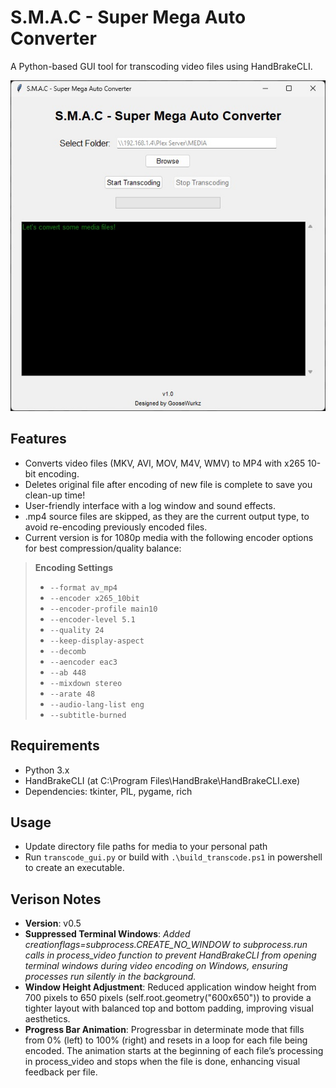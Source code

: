 # S.M.A.C - Super Mega Auto Converter

A Python-based GUI tool for transcoding video files using HandBrakeCLI.

<p align="center">
<img src="https://github.com/jamesonmalpezzi/S.M.A.C---Super-Mega-Auto-Converter/blob/main/screenshot.jpg">
</p>

## Features
- Converts video files (MKV, AVI, MOV, M4V, WMV) to MP4 with x265 10-bit encoding.<br>
- Deletes original file after encoding of new file is complete to save you clean-up time!
- User-friendly interface with a log window and sound effects.
- .mp4 source files are skipped, as they are the current output type, to avoid re-encoding previously encoded files.
- Current version is for 1080p media with the following encoder options for best compression/quality balance:

> **Encoding Settings**
>
> - `--format av_mp4`
> - `--encoder x265_10bit`
> - `--encoder-profile main10`
> - `--encoder-level 5.1`
> - `--quality 24`
> - `--keep-display-aspect`
> - `--decomb`
> - `--aencoder eac3`
> - `--ab 448`
> - `--mixdown stereo`
> - `--arate 48`
> - `--audio-lang-list eng`
> - `--subtitle-burned`

## Requirements
- Python 3.x
- HandBrakeCLI (at C:\Program Files\HandBrake\HandBrakeCLI.exe)
- Dependencies: tkinter, PIL, pygame, rich

## Usage
- Update directory file paths for media to your personal path
- Run `transcode_gui.py` or build with `.\build_transcode.ps1` in powershell to create an executable.

## Verison Notes
- <b>Version</b>: v0.5
- <b>Suppressed Terminal Windows</b>: <i>Added creationflags=subprocess.CREATE_NO_WINDOW to subprocess.run calls in process_video function to prevent HandBrakeCLI from opening terminal windows during video encoding on Windows, ensuring processes run silently in the background.</i>
- <b>Window Height Adjustment</b>: Reduced application window height from 700 pixels to 650 pixels (self.root.geometry("600x650")) to provide a tighter layout with balanced top and bottom padding, improving visual aesthetics.
- <b>Progress Bar Animation</b>: Progressbar in determinate mode that fills from 0% (left) to 100% (right) and resets in a loop for each file being encoded. The animation starts at the beginning of each file’s processing in process_video and stops when the file is done, enhancing visual feedback per file.
